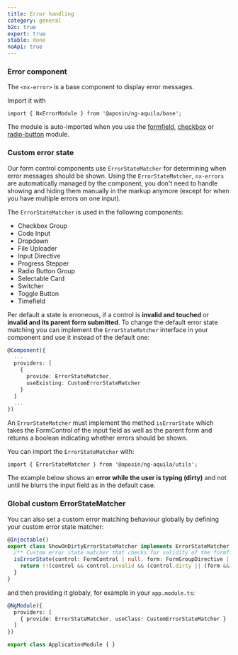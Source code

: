 ```yaml
---
title: Error handling
category: general
b2c: true
expert: true
stable: done
noApi: true
---
```



### Error component

The `<nx-error>` is a base component to display error messages.

Import it with

<p class="docs-api-module-import">
  <code style="white-space: normal">
    <span class="docs-api-module-import__import-span">import</span>
    { NxErrorModule }
    <span class="docs-api-module-import__from-span">from</span>
    <span class="docs-api-module-import__path-span">'@aposin/ng-aquila/base'</span>;
  </code>
</p>

The module is auto-imported when you use the [formfield](./documentation/formfield), [checkbox](./documentation/checkbox) or [radio-button](./documentation/radio-button) module.

<!-- example(error) -->

### Custom error state

Our form control components use `ErrorStateMatcher` for determining when error messages should be shown. Using the `ErrorStateMatcher`, `nx-errors` are automatically managed by the component, you don't need to handle showing and hiding them manually in the markup anymore (except for when you have multiple errors on one input).

The `ErrorStateMatcher` is used in the following components:
- Checkbox Group
- Code Input
- Dropdown
- File Uploader
- Input Directive
- Progress Stepper
- Radio Button Group
- Selectable Card
- Switcher
- Toggle Button
- Timefield

Per default a state is erroneous, if a control is **invalid and touched** or **invalid and its parent form submitted**.
To change the default error state matching you can implement the `ErrorStateMatcher` interface in your component and use it instead of the default one:

```ts
@Component({
  ...
  providers: [
    {
      provide: ErrorStateMatcher,
      useExisting: CustomErrorStateMatcher
    }
  ]
  ...
})
```

An `ErrorStateMatcher` must implement the method `isErrorState` which takes the FormControl of the input field as well as the parent form and returns a boolean indicating whether errors should be shown.

You can import the `ErrorStateMatcher` with:

<p class="docs-api-module-import">
  <code style="white-space: normal">
    <span class="docs-api-module-import__import-span">import</span>
    { ErrorStateMatcher }
    <span class="docs-api-module-import__from-span">from</span>
    <span class="docs-api-module-import__path-span">'@aposin/ng-aquila/utils'</span>;
  </code>
</p>

The example below shows an **error while the user is typing (dirty)** and not until he blurrs the input field as in the default case.
<!-- example(error-custom-matcher-formfield) -->

### Global custom ErrorStateMatcher
You can also set a custom error matching behaviour globally by defining your custom error state matcher:

```ts
@Injectable()
export class ShowOnDirtyErrorStateMatcher implements ErrorStateMatcher {
  /** Custom error state matcher that checks for validity of the formfield. */
  isErrorState(control: FormControl | null, form: FormGroupDirective | NgForm | null): boolean {
    return !!(control && control.invalid && (control.dirty || (form && form.submitted)));
  }
}
```

and then providing it globaly, for example in your `app.module.ts`:
```ts
@NgModule({
  providers: [
    { provide: ErrorStateMatcher, useClass: CustomErrorStateMatcher }
  ]
})

export class ApplicationModule { }
```
